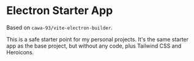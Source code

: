 # Electron Starter App

Based on `cawa-93/vite-electron-builder`.

This is a safe starter point for my personal projects. It's the same starter app as the base project, but without any code, plus Tailwind CSS and Heroicons.
